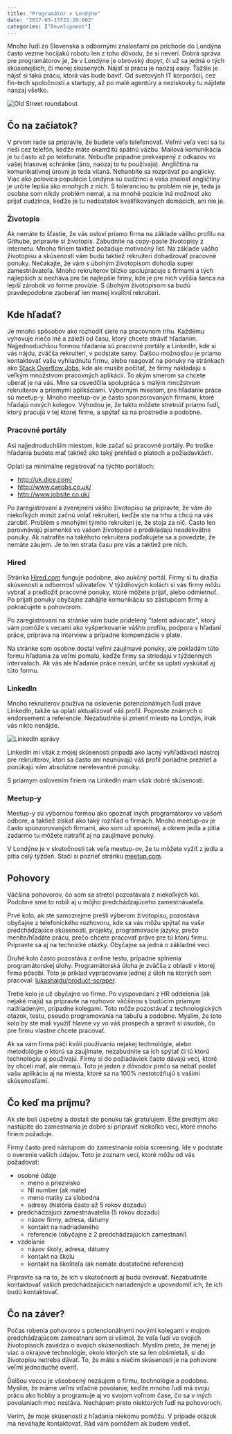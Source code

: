 ```yaml
---
title: "Programátor v Londýne"
date: "2017-03-13T21:20:00Z"
categories: ["Development"]
---
```


Mnoho ľudí zo Slovenska s odbornými znalosťami po príchode do Londýna často
vezme hocijakú robotu len z toho dôvodu, že si neverí. Dobrá správa pre
programátorov je, že v Londýne je obrovský dopyt, či už sa jedná o
tých skúsenejších, či menej skúsených. Nájsť si prácu je naozaj easy. Ťažšie
je nájsť si takú prácu, ktorá vás bude baviť. Od svetových IT korporácií,
cez fin-tech spoločnosti a startupy, až po malé agentúry a neziskovky tu
nájdete naozaj všetko.

![Old Street roundabout](/img/old-street.jpg)

## Čo na začiatok?

V prvom rade sa pripravte, že budete veľa telefonovať. Veľmi veľa vecí sa tu
rieši cez telefón, keďže máte okamžitú spätnú väzbu. Mailová komunikácia je tu
často až po telefonáte. Nebuďte prípadne prekvapený z odkazov vo vašej hlasovej
schránke (áno, naozaj to tu používajú). Angličtina na komunikatívnej úrovni je
teda vítaná. Nehanbite sa rozprávať po anglicky. Viac ako polovica populácie
Londýna sú cudzinci a vaša znalosť angličtiny je určite lepšia ako mnohých z nich.
S toleranciou tu problém nie je, teda ja osobne som nikdy problém nemal, a na
mnohé pozície iná možnosť ako prijať cudzinca, keďže je tu nedostatok 
kvalifikovaných domácich, ani nie je.

### Životopis

Ak nemáte to šťastie, že vás osloví priamo firma na základe vášho profilu
na Githube, pripravte si životopis. Zabudnite na copy-paste životopisy
z internetu. Mnoho firiem taktiež požaduje motivačný list. Na základe vášho
životopisu a skúseností vám budú taktiež rekruiteri dohadzovať pracovné ponuky.
Nečakajte, že vám s úbohým životopisom dohodia super zamestnávateľa. Mnoho
rekruiterov blízko spolupracuje s firmami a tých najlepších si necháva pre tie
najlepšie firmy, kde je pre nich vyššia šanca na lepší zárobok vo forme provízie.
S úbohým životopisom sa budú pravdepodobne zaoberať len menej kvalitní rekruiteri.

## Kde hľadať?

Je mnoho spôsobov ako rozhodiť siete na pracovnom trhu. Každému vyhovuje
niečo iné a záleží od času, ktorý chcete stráviť hľadaním. Najjednoduchšou
formou hľadania sú pracovné portály a LinkedIn, kde si vás nájdu, zväčša
rekruiteri, v podstate samy. Ďalšou možnosťou je priamo kontaktovať vašu
vyhliadnutú firmu, alebo reagovať na ponuky na stránkach
ako [Stack Overflow Jobs](http://stackoverflow.com/jobs), kde ale musíte počítať,
že firmy nakladajú s veľkým množstvom pracovných aplikácií. To akým smerom
sa chcete uberať je na vás. Mne sa osvedčila spolupráca s malým množstvom
rekruiterov a priamymi aplikáciami. Výborným miestom, pre hľadanie práce
sú meetup-y. Mnoho meetup-ov je často sponzorovaných firmami, ktoré hľadajú
nových kolegov. Výhodou je, že takto môžete stretnúť priamo ľudí, ktorý pracujú
v tej ktorej firme, a spýtať sa na prostredie a podobne.

### Pracovné portály

Asi najjednoduchším miestom, kde začať sú pracovné portály. Po troške hľadania
budete mať taktiež ako taký prehľad o platoch a požiadavkách.

Oplatí sa minimálne registrovať na týchto portáloch:

* http://uk.dice.com/
* http://www.cwjobs.co.uk/
* http://www.jobsite.co.uk/

Po zaregistrovaní a zverejnení vášho životopisu sa pripravte, že vám do niekoľkých
minút začnú volať rekruiteri, keďže ste na trhu a chcú na vás zarobiť. Problém
s mnohými týmito rekruiteri je, že stoja za nič. Často len porovnávajú písmenká
vo vašom životopise a predkladajú neadekvátne ponuky. Ak natrafíte na takéhoto
rekruitera poďakujete sa a povedzte, že nemáte záujem. Je to len strata času
pre vás a taktiež pre nich.

### Hired

Stránka [Hired.com](https://hired.com) funguje podobne, ako aukčný portál. Firmy
si tu dražia skúsenosti a odbornosť užívateľov. V týždňových kolách si vás firmy
môžu vybrať a predložiť pracovné ponuky, ktoré môžete prijať, alebo odmietnuť.
Po prijatí ponuky obyčajne zahájite komunikáciu so zástupcom firmy a pokračujete
s pohovorom.

Po zaregistrovaní na stránke vám bude pridelený "talent advocate", ktorý vám pomôže
s vecami ako vyšperkovanie vášho profilu, podpora v hľadaní práce, príprava
na interview a prípadne kompenzácie v plate.

Na stránke som osobne dostal veľmi zaujímavé ponuky, ale pokladám túto formu hľadania
za veľmi pomalú, keďže firmy sa striedajú v týždenných intervaloch. Ak vás ale hľadanie
práce nesúri, určite sa uplatí vyskúšať aj túto formu.

### LinkedIn

Mnoho rekruiterov používa na oslovenie potencionálnych ľudí práve LinkedIn, takže
sa oplatí aktualizovať váš profil. Poproste známych o endorsement a referencie.
Nezabudnite si zmeniť miesto na Londýn, inak vás nikto nenájde.

![LinkedIn správy](/img/li-messages-lukas.jpg)

LinkedIn mi však z mojej skúsenosti pripadá ako lacný vyhľadávací nástroj pre 
rekruiterov, ktorí sa často ani neunúvajú váš profil poriadne prezrieť
a ponúkajú vám absolútne nerelevantné ponuky.

S priamym oslovením firiem na LinkedIn mám však dobré skúsenosti.

### Meetup-y

Meetup-y sú výbornou formou ako spoznať iných programátorov vo vašom odbore,
a taktiež získať ako taký rozhľad o firmách. Mnoho meetup-ov je často
sponzorovaných firmami, ako som už spomínal, a okrem jedla a pitia zadarmo
tu môžete natrafiť aj na zaujímavé ponuky. 

V Londýne je v skutočnosti tak veľa meetup-ov, že tu môžete vyžiť z jedla
a pitia celý týždeň. Stačí si pozrieť stránku [meetup.com](https://www.meetup.com/find/events/tech/?allMeetups=false&radius=2&userFreeform=London%2C+United+Kingdom).

## Pohovory

Väčšina pohovorov, čo som sa stretol pozostávala z niekoľkých kôl. Podobne sme
to robili aj u môjho predchádzajúceho zamestnávateľa. 

Prvé kolo, ak ste samozrejme prešli výberom životopisu, pozostáva obyčajne z
telefonického rozhovoru, kde sa vás môžu spýtať na vaše predchádzajúce skúsenosti,
projekty, programovacie jazyky, prečo meníte/hľadáte prácu, prečo chcete pracovať
práve pre tú ktorú firmu. Pripravte sa aj na technické otázky. Obyčajne sa jedná
o základné veci.

Druhé kolo často pozostáva z online testu, prípadne splnenia programátorskej úlohy. 
Programátorská úloha je zväčša z oblasti v ktorej firma pôsobí. Toto je príklad
vypracovanie jednej z úloh na ktorých som pracoval:
[lukashajdu/product-scraper](ttps://github.com/lukashajdu/product-scraper).

Tretie kolo je už obyčajne vo firme. Po vyspovedaní z HR oddelenia (ak nejaké
majú) sa pripravte na rozhovor väčšinou s budúcim priamym nadriadeným, prípadne
kolegami. Toto môže pozostávať z technologických otázok, testu, pseudo programovania
na tabuľu a podobne. Myslím, že toto kolo by ste mali využiť hlavne vy vo
váš prospech a spraviť si úsudok, čo pre firmu vlastne chcete pracovať.

Ak sa vám firma páči kvôli používaniu nejakej technológie, alebo metodológie 
o ktorú sa zaujímate, nezabudnite sa ich spýtať či tú ktorú technológiu aj používajú.
Firmy si do požiadaviek často dávajú veci, ktoré by chceli mať, ale nemajú. Toto
je jeden z dôvodov prečo sa nebáť poslať vašu aplikáciu aj na miesta, ktoré
sa na 100% nestotožňujú s vašimi skúsenosťami. 

## Čo keď ma príjmu?

Ak ste boli úspešný a dostali ste ponuku tak gratulujem. Ešte predtým ako nastúpite
do zamestnania je dobré si pripraviť niekoľko vecí, ktoré mnoho firiem požaduje.

Firmy často pred nástupom do zamestnania robia screening. Ide v podstate
o overenie vašich údajov. Toto je zoznam vecí, ktoré môžu od vás požadovať:

* osobné údaje
  * meno a priezvisko
  * NI number (ak máte)
  * meno matky za slobodna
  * adresy (história často až 5 rokov dozadu)
* predchádzajúci zamestnávatelia (5 rokov dozadu)
  * názov firmy, adresa, dátumy
  * kontakt na nadriadeného
  * referencie (obyčajne z 2 predchádzajúcich zamestnaní)
* vzdelanie
  * názov školy, adresa, dátumy
  * kontakt na školu
  * kontakt na školiteľa (ak nemáte dostatočné referencie)

Pripravte sa na to, že ich v skutočnosti aj budú overovať. Nezabudnite kontaktovať
vašich predchádzajúcich nariadených a upovedomiť ich, že ich budú kontaktovať.

## Čo na záver?

Počas robenia pohovorov s potencionálnymi novými kolegami v mojom
predchádzajúcom zamestnaní som si všimol, že veľa ľudí vo svojich životopisoch
zavádza o svojich skúsenostiach. Myslím preto, že menej je viac a okrajové
technológie, okolo ktorých ste sa len obšmietali, si do životopisu netreba dávať.
To, že máte s niečim skúsenosti je na pohovore veľmi jednoduché overiť.

Ďalšou vecou je všeobecný nezáujem o firmu, technológie a podobne. Myslím, že
máme veľmi vďačné povolanie, keďže mnoho ľudí má svoju prácu ako hobby
a programuje aj vo svojom voľnom čase, čo sa v iných povolaniach moc nestáva.
Nechápem preto niektorých ľudí na pohovoroch. 

Verím, že moje skúsenosti z hľadania niekomu pomôžu. V prípade otázok ma
neváhajte kontaktovať. Rád vám pomôžem ak budem vedieť.

